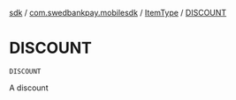 [sdk](../../index.md) / [com.swedbankpay.mobilesdk](../index.md) / [ItemType](index.md) / [DISCOUNT](./-d-i-s-c-o-u-n-t.md)

# DISCOUNT

`DISCOUNT`

A discount

